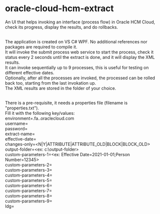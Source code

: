 # oracle-cloud-hcm-extract
An UI that helps invoking an interface (process flow) in Oracle HCM Cloud, check its progress, display the results, and do rollbacks.<br /><br />

The application is created on VS C# WPF. No additional references nor packages are required to compile it.<br />
It will invoke the submit process web service to start the process, check it status every 2 seconds until the extract is done, and it will display the XML results.<br />
It can invoke sequentially up to 9 processes, this is useful for testing on different effective dates.<br />
Optionally, after all the processes are invoked, the processed can be rolled back too, starting from the last invokation up.<br />
The XML results are stored in the folder of your choice.<br /><br />

There is a pre-requisite, it needs a properties file (filename is "properties.txt").<br />
Fill it with the following key/values:<br />
environment=<pod>.fa.<cloud-region>.oraclecloud.com<br />
username=<username><br />
password=<password><br />
extract-name=<process-flow-name><br />
effective-date=<yyyy-mm-dd><br />
changes-only=<N|Y|ATTRIBUTE|ATTRIBUTE_OLD|BLOCK|BLOCK_OLD><br />
output-folder=<ex: c:\output-folder><br />
custom-parameters-1=<ex: Effective Date=2021-01-01;Person Number=12345><br />
custom-parameters-2=<additional-sequential-invokation><br />
custom-parameters-3=<br />
custom-parameters-4=<br />
custom-parameters-5=<br />
custom-parameters-6=<br />
custom-parameters-7=<br />
custom-parameters-8=<br />
custom-parameters-9=<br />
ldg=<ldg><br />
